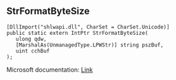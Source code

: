 ## StrFormatByteSize

```
[DllImport("shlwapi.dll", CharSet = CharSet.Unicode)]
public static extern IntPtr StrFormatByteSize(
   ulong qdw,
   [MarshalAs(UnmanagedType.LPWStr)] string pszBuf,
   uint cchBuf
);
```

Microsoft documentation: [Link](https://docs.microsoft.com/en-us/windows/win32/api/shlwapi/nf-shlwapi-strformatbytesizew)
